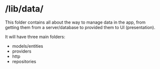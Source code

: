 /lib/data/
==========

This folder contains all about the way to manage data in the app, from getting them from a server/database to provided them to UI (presentation).

It will have three main folders:
- models/entities
- providers
- http
- repositories